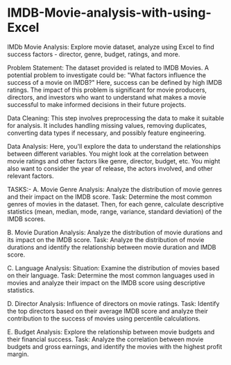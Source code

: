 # IMDB-Movie-analysis-with-using-Excel
IMDb Movie Analysis: Explore movie dataset, analyze using Excel to find success factors - director, genre, budget, ratings, and more.

Problem Statement: The dataset provided is related to IMDB Movies. A potential problem to investigate could be: "What factors influence the success of a movie on IMDB?" Here, success can be defined by high IMDB ratings. The impact of this problem is significant for movie producers, directors, and investors who want to understand what makes a movie successful to make informed decisions in their future projects.

Data Cleaning: This step involves preprocessing the data to make it suitable for analysis. It includes handling missing values, removing duplicates, converting data types if necessary, and possibly feature engineering.

Data Analysis: Here, you'll explore the data to understand the relationships between different variables. You might look at the correlation between movie ratings and other factors like genre, director, budget, etc. You might also want to consider the year of release, the actors involved, and other relevant factors.

TASKS:-
  A. Movie Genre Analysis: Analyze the distribution of movie genres and their impact on the IMDB score.
     Task: Determine the most common genres of movies in the dataset. Then, for each genre, calculate descriptive statistics (mean, median, mode, range, variance, standard deviation) of the IMDB scores.
  
  B. Movie Duration Analysis: Analyze the distribution of movie durations and its impact on the IMDB score.
     Task: Analyze the distribution of movie durations and identify the relationship between movie duration and IMDB score.
  
  C. Language Analysis: Situation: Examine the distribution of movies based on their language.
     Task: Determine the most common languages used in movies and analyze their impact on the IMDB score using descriptive statistics.
  
  D. Director Analysis: Influence of directors on movie ratings.
     Task: Identify the top directors based on their average IMDB score and analyze their contribution to the success of movies using percentile calculations.
  
  E. Budget Analysis: Explore the relationship between movie budgets and their financial success.
     Task: Analyze the correlation between movie budgets and gross earnings, and identify the movies with the highest profit margin.
